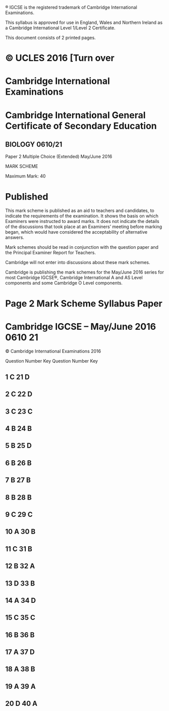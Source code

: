 ® IGCSE is the registered trademark of Cambridge International Examinations. 

 This syllabus is approved for use in England, Wales and Northern Ireland as a Cambridge International Level 1/Level 2 Certificate. 

 This document consists of 2 printed pages. 

# © UCLES 2016 [Turn over 

# Cambridge International Examinations 

# Cambridge International General Certificate of Secondary Education 

## BIOLOGY 0610/21 

Paper 2 Multiple Choice (Extended) May/June 2016 

MARK SCHEME 

Maximum Mark: 40 

# Published 

This mark scheme is published as an aid to teachers and candidates, to indicate the requirements of the examination. It shows the basis on which Examiners were instructed to award marks. It does not indicate the details of the discussions that took place at an Examiners’ meeting before marking began, which would have considered the acceptability of alternative answers. 

Mark schemes should be read in conjunction with the question paper and the Principal Examiner Report for Teachers. 

Cambridge will not enter into discussions about these mark schemes. 

Cambridge is publishing the mark schemes for the May/June 2016 series for most Cambridge IGCSE®, Cambridge International A and AS Level components and some Cambridge O Level components. 


# Page 2 Mark Scheme Syllabus Paper 

# Cambridge IGCSE – May/June 2016 0610 21 

 © Cambridge International Examinations 2016 

 Question Number Key Question Number Key 

## 1 C 21 D 

## 2 C 22 D 

## 3 C 23 C 

## 4 B 24 B 

## 5 B 25 D 

## 6 B 26 B 

## 7 B 27 B 

## 8 B 28 B 

## 9 C 29 C 

## 10 A 30 B 

## 11 C 31 B 

## 12 B 32 A 

## 13 D 33 B 

## 14 A 34 D 

## 15 C 35 C 

## 16 B 36 B 

## 17 A 37 D 

## 18 A 38 B 

## 19 A 39 A 

## 20 D 40 A 


